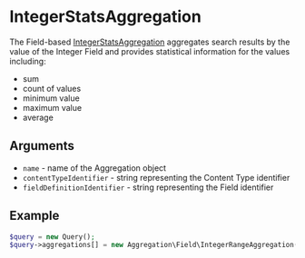 # IntegerStatsAggregation

The Field-based [IntegerStatsAggregation](https://github.com/ezsystems/ezplatform-kernel/blob/master/eZ/Publish/API/Repository/Values/Content/Query/Aggregation/Field/IntegerStatsAggregation.php) aggregates search results by the value of the Integer Field
and provides statistical information for the values including:

- sum
- count of values
- minimum value
- maximum value
- average

## Arguments

- `name` - name of the Aggregation object
- `contentTypeIdentifier` - string representing the Content Type identifier
- `fieldDefinitionIdentifier` - string representing the Field identifier

## Example

``` php
$query = new Query();
$query->aggregations[] = new Aggregation\Field\IntegerRangeAggregation('integer', 'product', 'amount');
```
